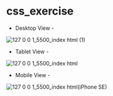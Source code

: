# css_exercise

- Desktop View -
  
![127 0 0 1_5500_index html (1)](https://user-images.githubusercontent.com/63374020/157716935-01b9b318-77a4-4d54-bf28-320c16e67e76.png)

 
 - Tablet View -

![127 0 0 1_5500_index html](https://user-images.githubusercontent.com/63374020/157716977-fc0de005-851d-441d-94e7-d14b125b5273.png)


- Mobile View -

![127 0 0 1_5500_index html(iPhone SE)](https://user-images.githubusercontent.com/63374020/157717015-f2aba16d-b8fc-4544-9600-d6543fdc5f09.png)

